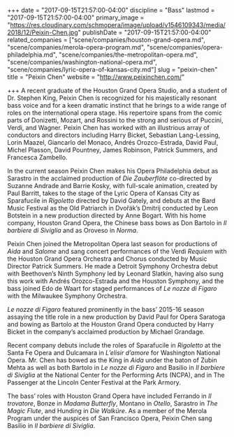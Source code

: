 +++
date = "2017-09-15T21:57:00-04:00"
discipline = "Bass"
lastmod = "2017-09-15T21:57:00-04:00"
primary_image = "https://res.cloudinary.com/schmopera/image/upload/v1546109343/media/2018/12/Peixin-Chen.jpg"
publishDate = "2017-09-15T21:57:00-04:00"
related_companies = ["scene/companies/houston-grand-opera.md", "scene/companies/merola-opera-program.md", "scene/companies/opera-philadelphia.md", "scene/companies/the-metropolitan-opera.md", "scene/companies/washington-national-opera.md", "scene/companies/lyric-opera-of-kansas-city.md"]
slug = "peixin-chen"
title = "Peixin Chen"
website = "http://www.peixinchen.com/"

+++
A recent graduate of the Houston Grand Opera Studio, and a student of Dr. Stephen King, Peixin Chen is recognized for his majestically resonant bass voice and for a keen dramatic instinct that he brings to a wide range of roles on the international opera stage.  His repertoire spans from the comic parts of Donizetti, Mozart, and Rossini to the strong and serious of Puccini, Verdi, and Wagner.  Peixin Chen has worked with an illustrious array of conductors and directors including Harry Bicket, Sebastian Lang-Lessing, Lorin Maazel, Giancarlo del Monaco, Andrés Orozco-Estrada, David Paul, Michel Plasson, David Pountney, James Robinson, Patrick Summers, and Francesca Zambello.

In the current season Peixin Chen makes his Opera Philadelphia debut as Sarastro in the acclaimed production of *Die Zauberflöte* co-directed by Suzanne Andrade and Barrie Kosky, with full-scale animation, created by Paul Barritt, takes to the stage of the Lyric Opera of Kansas City as Sparafucile in *Rigoletto* directed by David Gately, and debuts at the Bard Music Festival as the Old Patriarch in Dvořák’s Dmitrij conducted by Leon Botstein in a new production directed by Anne Bogart.  With his home company, Houston Grand Opera, the Chinese bass bows as Don Bartolo in *Il barbiere di Siviglia* and as Oroveso in *Norma*.

Peixin Chen joined the Metropolitan Opera last season for productions of *Aida* and *Salome* and sang concert performances of the Verdi *Requiem* with the Houston Grand Opera Orchestra and Chorus conducted by Music Director Patrick Summers.  He made a Detroit Symphony Orchestra debut with Beethoven’s Ninth Symphony led by Leonard Slatkin, having also sung this work with Andrés Orozco-Estrada and the Houston Symphony, and the bass joined Edo de Waart for staged performances of *Le nozze di Figaro* with the Milwaukee Symphony Orchestra.

*Le nozze di Figaro* featured prominently in the bass’ 2015-16 season assaying the title role in a new production by David Paul for Opera Saratoga and bowing as Bartolo at the Houston Grand Opera conducted by Harry Bicket in the company’s acclaimed production by Michael Grandage.

Recent company debuts include the roles of Sparafucile in *Rigoletto* at the Santa Fe Opera and Dulcamara in *L’elisir d’amore* for Washington National Opera.  Mr. Chen has bowed as the King in *Aida* under the baton of Zubin Mehta as well as both Bartolo in *Le nozze di Figaro* and Basilio in *Il barbiere di Siviglia* at the National Center for the Performing Arts (NCPA), and in The Passenger at the Lincoln Center Festival at the Park Armory. 

The bass’ roles with Houston Grand Opera have included Ferrando in *Il trovatore*, Bonze in *Madama Butterfly*, Montano in *Otello*, Sarastro in *The Magic Flute*, and Hunding in *Die Walküre*.  As a member of the Merola Program under the auspices of San Francisco Opera, Peixin Chen sang Basilio in *Il barbiere di Siviglia*.